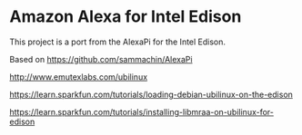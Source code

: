 # Amazon Alexa for Intel Edison

This project is a port from the AlexaPi for the Intel Edison.

Based on https://github.com/sammachin/AlexaPi

http://www.emutexlabs.com/ubilinux

https://learn.sparkfun.com/tutorials/loading-debian-ubilinux-on-the-edison

https://learn.sparkfun.com/tutorials/installing-libmraa-on-ubilinux-for-edison


